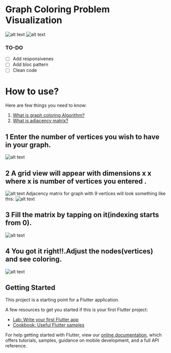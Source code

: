 # Graph Coloring Problem Visualization

![alt text](https://user-images.githubusercontent.com/57677520/107778845-934a1980-6d6a-11eb-9643-77ad52520bf7.png)
![alt text](https://user-images.githubusercontent.com/57677520/107778830-8f1dfc00-6d6a-11eb-8b67-660af5ec1a34.png)




### TO-DO
- [ ] Add responsivenes   
- [ ] Add bloc pattern  
- [ ] Clean code   

# How to use?
Here are few things you need to know:
1. [What is graph coloring Algorithm?](https://www.geeksforgeeks.org/graph-coloring-applications/)
1. [What is adjacency matrix?](https://www.geeksforgeeks.org/graph-and-its-representations/)

## 1 Enter the number of vertices you wish to have in your graph.
![alt text](https://user-images.githubusercontent.com/57677520/107778845-934a1980-6d6a-11eb-9643-77ad52520bf7.png)

## 2 A grid view will appear with dimensions x x where x is number of vertices you entered .
![alt text](https://user-images.githubusercontent.com/57677520/107778845-934a1980-6d6a-11eb-9643-77ad52520bf7.png)
  Adjacency matrix for graph with 9 vertices will look something like this:
![alt text](https://user-images.githubusercontent.com/57677520/107778892-a1983580-6d6a-11eb-87db-7e1e7fe54fef.png)

## 3 Fill the matrix by tapping on it(indexing starts from 0).
![alt text](https://user-images.githubusercontent.com/57677520/107778884-9e04ae80-6d6a-11eb-871f-99e28892a595.png)

## 4 You got it right!!.Adjust the nodes(vertices) and see coloring.
![alt text](https://user-images.githubusercontent.com/57677520/107778830-8f1dfc00-6d6a-11eb-8b67-660af5ec1a34.png)

## Getting Started

This project is a starting point for a Flutter application.

A few resources to get you started if this is your first Flutter project:

- [Lab: Write your first Flutter app](https://flutter.dev/docs/get-started/codelab)
- [Cookbook: Useful Flutter samples](https://flutter.dev/docs/cookbook)

For help getting started with Flutter, view our
[online documentation](https://flutter.dev/docs), which offers tutorials,
samples, guidance on mobile development, and a full API reference.
